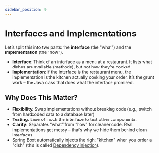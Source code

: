 ```yaml
---
sidebar_position: 9
---
```


# Interfaces and Implementations

Let’s split this into two parts: the **interface** (the "what") and the **implementation** (the "how").

* **Interface**: Think of an interface as a menu at a restaurant. It lists what dishes are available (methods), but not how they’re cooked.
* **Implementation**: If the interface is the restaurant menu, the implementation is the kitchen actually cooking your order. It’s the grunt work – the Java class that does what the interface promised.

## Why Does This Matter?

* **Flexibility**: Swap implementations without breaking code (e.g., switch from hardcoded data to a database later).
* **Testing**: Ease of mock the interface to test other components.
* **Clarity**: Separates “what” from “how” for cleaner code. Real implementations get messy – that’s why we hide them behind clean interfaces
* Spring Boot automatically injects the right "kitchen" when you order a "dish" (this is called [Dependency injection](/spring-boot-in-a-nutshell/dependency-injection)).